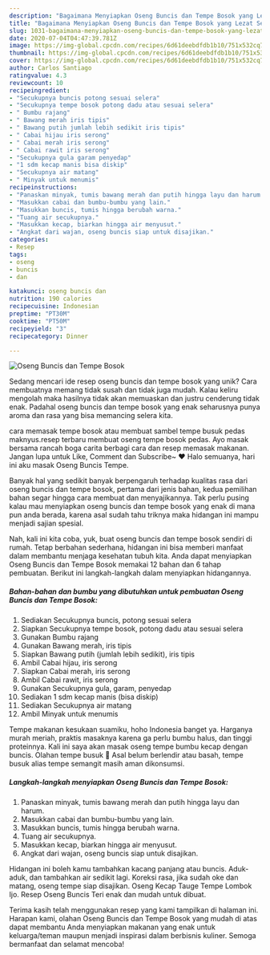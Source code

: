 ```yaml
---
description: "Bagaimana Menyiapkan Oseng Buncis dan Tempe Bosok yang Lezat Sekali"
title: "Bagaimana Menyiapkan Oseng Buncis dan Tempe Bosok yang Lezat Sekali"
slug: 1031-bagaimana-menyiapkan-oseng-buncis-dan-tempe-bosok-yang-lezat-sekali
date: 2020-07-04T04:47:39.781Z
image: https://img-global.cpcdn.com/recipes/6d61deebdfdb1b10/751x532cq70/oseng-buncis-dan-tempe-bosok-foto-resep-utama.jpg
thumbnail: https://img-global.cpcdn.com/recipes/6d61deebdfdb1b10/751x532cq70/oseng-buncis-dan-tempe-bosok-foto-resep-utama.jpg
cover: https://img-global.cpcdn.com/recipes/6d61deebdfdb1b10/751x532cq70/oseng-buncis-dan-tempe-bosok-foto-resep-utama.jpg
author: Carlos Santiago
ratingvalue: 4.3
reviewcount: 10
recipeingredient:
- "Secukupnya buncis potong sesuai selera"
- "Secukupnya tempe bosok potong dadu atau sesuai selera"
- " Bumbu rajang"
- " Bawang merah iris tipis"
- " Bawang putih jumlah lebih sedikit iris tipis"
- " Cabai hijau iris serong"
- " Cabai merah iris serong"
- " Cabai rawit iris serong"
- "Secukupnya gula garam penyedap"
- "1 sdm kecap manis bisa diskip"
- "Secukupnya air matang"
- " Minyak untuk menumis"
recipeinstructions:
- "Panaskan minyak, tumis bawang merah dan putih hingga layu dan harum."
- "Masukkan cabai dan bumbu-bumbu yang lain."
- "Masukkan buncis, tumis hingga berubah warna."
- "Tuang air secukupnya."
- "Masukkan kecap, biarkan hingga air menyusut."
- "Angkat dari wajan, oseng buncis siap untuk disajikan."
categories:
- Resep
tags:
- oseng
- buncis
- dan

katakunci: oseng buncis dan 
nutrition: 190 calories
recipecuisine: Indonesian
preptime: "PT30M"
cooktime: "PT50M"
recipeyield: "3"
recipecategory: Dinner

---
```



![Oseng Buncis dan Tempe Bosok](https://img-global.cpcdn.com/recipes/6d61deebdfdb1b10/751x532cq70/oseng-buncis-dan-tempe-bosok-foto-resep-utama.jpg)

Sedang mencari ide resep oseng buncis dan tempe bosok yang unik? Cara membuatnya memang tidak susah dan tidak juga mudah. Kalau keliru mengolah maka hasilnya tidak akan memuaskan dan justru cenderung tidak enak. Padahal oseng buncis dan tempe bosok yang enak seharusnya punya aroma dan rasa yang bisa memancing selera kita.

cara memasak tempe bosok atau membuat sambel tempe busuk pedas maknyus.resep terbaru membuat oseng tempe bosok pedas. Ayo masak bersama rancah boga carita berbagi cara dan resep memasak makanan. Jangan lupa untuk Like, Comment dan Subscribe~ ♥ Halo semuanya, hari ini aku masak Oseng Buncis Tempe.

Banyak hal yang sedikit banyak berpengaruh terhadap kualitas rasa dari oseng buncis dan tempe bosok, pertama dari jenis bahan, kedua pemilihan bahan segar hingga cara membuat dan menyajikannya. Tak perlu pusing kalau mau menyiapkan oseng buncis dan tempe bosok yang enak di mana pun anda berada, karena asal sudah tahu triknya maka hidangan ini mampu menjadi sajian spesial.


Nah, kali ini kita coba, yuk, buat oseng buncis dan tempe bosok sendiri di rumah. Tetap berbahan sederhana, hidangan ini bisa memberi manfaat dalam membantu menjaga kesehatan tubuh kita. Anda dapat menyiapkan Oseng Buncis dan Tempe Bosok memakai 12 bahan dan 6 tahap pembuatan. Berikut ini langkah-langkah dalam menyiapkan hidangannya.

<!--inarticleads1-->

##### Bahan-bahan dan bumbu yang dibutuhkan untuk pembuatan Oseng Buncis dan Tempe Bosok:

1. Sediakan Secukupnya buncis, potong sesuai selera
1. Siapkan Secukupnya tempe bosok, potong dadu atau sesuai selera
1. Gunakan  Bumbu rajang
1. Gunakan  Bawang merah, iris tipis
1. Siapkan  Bawang putih (jumlah lebih sedikit), iris tipis
1. Ambil  Cabai hijau, iris serong
1. Siapkan  Cabai merah, iris serong
1. Ambil  Cabai rawit, iris serong
1. Gunakan Secukupnya gula, garam, penyedap
1. Sediakan 1 sdm kecap manis (bisa diskip)
1. Sediakan Secukupnya air matang
1. Ambil  Minyak untuk menumis


Tempe makanan kesukaan suamiku, hoho Indonesia banget ya. Harganya murah meriah, praktis masaknya karena ga perlu bumbu halus, dan tinggi proteinnya. Kali ini saya akan masak oseng tempe bumbu kecap dengan buncis. Olahan tempe busuk 🍳 Asal belum berlendir atau basah, tempe busuk alias tempe semangit masih aman dikonsumsi. 

<!--inarticleads2-->

##### Langkah-langkah menyiapkan Oseng Buncis dan Tempe Bosok:

1. Panaskan minyak, tumis bawang merah dan putih hingga layu dan harum.
1. Masukkan cabai dan bumbu-bumbu yang lain.
1. Masukkan buncis, tumis hingga berubah warna.
1. Tuang air secukupnya.
1. Masukkan kecap, biarkan hingga air menyusut.
1. Angkat dari wajan, oseng buncis siap untuk disajikan.


Hidangan ini boleh kamu tambahkan kacang panjang atau buncis. Aduk-aduk, dan tambahkan air sedikit lagi. Koreksi rasa, jika sudah oke dan matang, oseng tempe siap disajikan. Oseng Kecap Tauge Tempe Lombok Ijo. Resep Oseng Buncis Teri enak dan mudah untuk dibuat. 

Terima kasih telah menggunakan resep yang kami tampilkan di halaman ini. Harapan kami, olahan Oseng Buncis dan Tempe Bosok yang mudah di atas dapat membantu Anda menyiapkan makanan yang enak untuk keluarga/teman maupun menjadi inspirasi dalam berbisnis kuliner. Semoga bermanfaat dan selamat mencoba!
